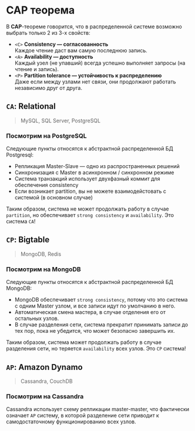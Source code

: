 # CAP теорема

В **CAP**-теореме говорится, что в распределенной системе возможно выбрать 
только 2 из 3-х свойств:

- `<C>` **Consistency — согласованность** <br>
Каждое чтение даст вам самую последнюю запись.
- `<A>` **Availability — доступность** <br>
Каждый узел (не упавший) всегда успешно выполняет запросы (на чтение и запись). <br>
- `<P>` **Partition tolerance — устойчивость к распределению** <br>
Даже если между узлами нет связи, они продолжают работать независимо друг от друга.

## `CA`: Relational 
>MySQL, SQL Server, PostgreSQL 

### Посмотрим на PostgreSQL

Следующие пункты относятся к абстрактной распределенной БД Postgresql:
- Репликация Master-Slave — одно из распространенных решений
- Синхронизация с Master в асинхронном / синхронном режиме
- Система транзакций использует двухфазный коммит для обеспечения consistency
- Если возникает partition, вы не можете взаимодейстовать с системой (в основном случае)

Таким образом, система не может продолжать работу в случае `partition`, но 
обеспечивает `strong consistency` и `availability`. Это система `CA`!

## `CP`: Bigtable 
>MongoDB, Redis

### Посмотрим на MongoDB

Следующие пункты относятся к абстрактной распределенной БД MongoDB:
- MongoDB обеспечивает `strong consistency`, потому что это система с одним 
Master узлом, и все записи идут по умолчанию в него.
- Автоматическая смена мастера, в случае отделения его от остальных узлов.
- В случае разделения сети, система прекратит принимать записи до тех пор, 
пока не убедится, что может безопасно завершить их.

Таким образом, система может продолжать работу в случае разделения сети, но 
теряется `availability` всех узлов. Это `CP` система!

## `AP`: Amazon Dynamo
>Cassandra, CouchDB

### Посмотрим на Cassandra
Cassandra использует схему репликации master-master, что фактически 
означает `AP` систему, в которой разделение сети приводит к самодостаточному 
функционированию всех узлов.
